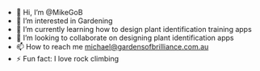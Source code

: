 - 👋 Hi, I’m @MikeGoB
- 👀 I’m interested in Gardening 
- 🌱 I’m currently learning how to design plant identification training apps
- 💞️ I’m looking to collaborate on designing plant identification apps
- 📫 How to reach me michael@gardensofbrilliance.com.au
- ⚡ Fun fact: I love rock climbing

<!---
MikeGoB/MikeGoB is a ✨ special ✨ repository because its `README.md` (this file) appears on your GitHub profile.
You can click the Preview link to take a look at your changes.
--->
